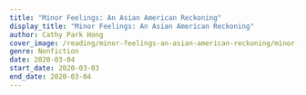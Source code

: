 ```yaml
---
title: "Minor Feelings: An Asian American Reckoning"
display_title: "Minor Feelings: An Asian American Reckoning"
author: Cathy Park Hong
cover_image: /reading/minor-feelings-an-asian-american-reckoning/minor-feelings-an-asian-american-reckoning.jpg
genre: Nonfiction
date: 2020-03-04
start_date: 2020-03-03
end_date: 2020-03-04
---
```

